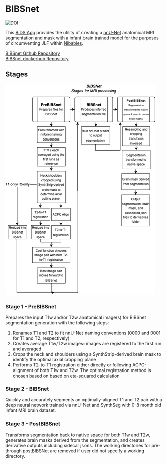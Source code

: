 # BIBSnet

[![DOI](https://zenodo.org/badge/DOI/10.5281/zenodo.7019701.svg)](https://doi.org/10.5281/zenodo.7019701)

This [BIDS App](https://bids-apps.neuroimaging.io/about/) provides the utility of creating a [nnU-Net](https://github.com/MIC-DKFZ/nnUNet) anatomical MRI segmentation and mask with a infant brain trained model for the purposes of circumventing JLF within [Nibabies](https://nibabies.readthedocs.io/en/latest/index.html). 

[BIBSnet Github Repository](https://github.com/DCAN-Labs/BIBSnet)\
[BIBSnet dockerhub Repository](https://hub.docker.com/repository/docker/dcanumn/bibsnet/)

## Stages
![BIBSnet - Stages for MRI Processing](BIBSNetWorkflowDiagram.drawio.png)

### Stage 1 - PreBIBSnet 
Prepares the input T1w and/or T2w anatomical image(s) for BIBSnet segmentation generation with the following steps:

1. Renames T1 and T2 to fit nnU-Net naming conventions (0000 and 0001 for T1 and T2, respectively)
2. Creates average T1w/T2w images: images are registered to the first run and averaged
3. Crops the neck and shoulders using a SynthStrip-derived brain mask to identify the optimal axial cropping plane
4. Performs T2-to-T1 registration either directly or following ACPC-alignment of both T1w and T2w. The optimal registration method is chosen based on based on eta-squared calculation

### Stage 2 - BIBSnet
Quickly and accurately segments an optimally-aligned T1 and T2 pair with a deep neural network trained via nnU-Net and SynthSeg with 0-8 month old infant MRI brain dataset.

### Stage 3 - PostBIBSnet
Transforms segmentation back to native space for both T1w and T2w, generates brain masks derived from the segmentation, and creates derivative outputs including sidecar jsons. The working directories for pre- through postBIBSNet are removed if user did not specify a working directory.
